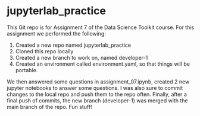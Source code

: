 # jupyterlab_practice

This Git repo is for Assignment 7 of the Data Science Toolkit course. For this assignment we performed the following:

1. Created a new repo named jupyterlab_practice
2. Cloned this repo locally
3. Created a new branch to work on, named developer-1
4. Created an environment called environment.yaml, so that things will be portable.

We then answered some questions in assignment_07.ipynb, created 2 new jupyter notebooks to answer some questions. I was also sure to commit changes to the local repo and push them to the repo often. Finally, after a final push of commits, the new branch (developer-1) was merged with the main branch of the repo. Fun stuff!